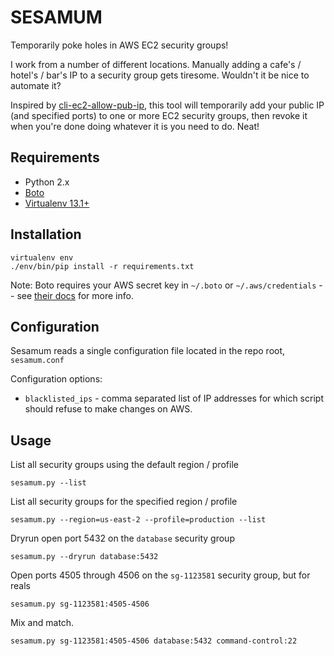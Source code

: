 # SESAMUM

Temporarily poke holes in AWS EC2 security groups!

I work from a number of different locations. Manually adding a cafe's / hotel's / bar's IP to a security group gets tiresome. Wouldn't it be nice to automate it?

Inspired by [cli-ec2-allow-pub-ip](https://github.com/jgraglia/cli-ec2-allow-pub-ip), this tool will temporarily add your public IP (and specified ports) to one or more EC2 security groups, then revoke it when you're done doing whatever it is you need to do. Neat!

## Requirements

* Python 2.x
* [Boto](https://github.com/boto/boto)
* [Virtualenv 13.1+](https://virtualenv.readthedocs.org/en/latest/)

## Installation

	virtualenv env
	./env/bin/pip install -r requirements.txt

Note: Boto requires your AWS secret key in `~/.boto` or `~/.aws/credentials` -- see [their docs](http://docs.pythonboto.org/en/latest/boto_config_tut.html) for more info.

## Configuration
Sesamum reads a single configuration file located in the repo root, `sesamum.conf`

Configuration options:

* `blacklisted_ips` - comma separated list of IP addresses for which script should refuse to make changes on AWS.

## Usage

List all security groups using the default region / profile

	sesamum.py --list

List all security groups for the specified region / profile

	sesamum.py --region=us-east-2 --profile=production --list

Dryrun open port 5432 on the `database` security group

	sesamum.py --dryrun database:5432

Open ports 4505 through 4506 on the `sg-1123581` security group, but for reals

	sesamum.py sg-1123581:4505-4506

Mix and match.

	sesamum.py sg-1123581:4505-4506 database:5432 command-control:22